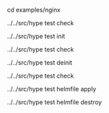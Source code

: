cd examples/nginx

../../src/hype test check

../../src/hype test init

../../src/hype test check

../../src/hype test deinit

../../src/hype test check

../../src/hype test helmfile apply

../../src/hype test helmfile destroy
